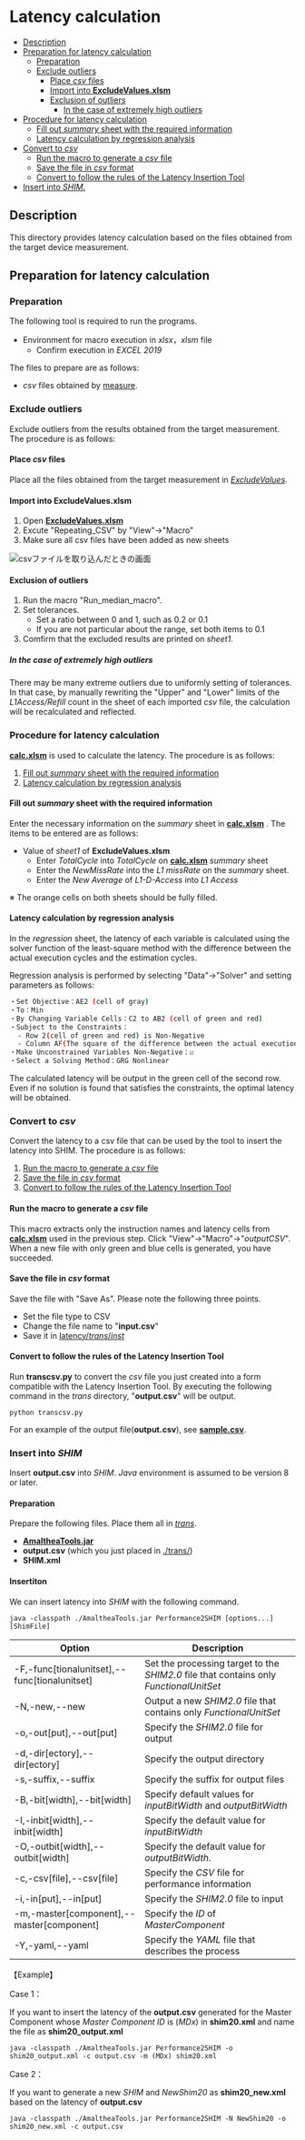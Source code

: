 # Latency calculation


  - [Description](#description)
  - [Preparation for latency calculation](#preparation-for-latency-calculation)
    - [Preparation](#preparation)
    - [Exclude outliers](#exclude-outliers)
      - [Place *csv* files](#place-csv-files)
      - [Import into **ExcludeValues.xlsm**](#import-into-excludevaluesxlsm)
      - [Exclusion of outliers](#exclusion-of-outliers)
        - [In the case of extremely high outliers](#in-the-case-of-extremely-high-outliers)
  - [Procedure for latency calculation](#procedure-for-latency-calculation)
      - [Fill out *summary* sheet with the required information](#fill-out-summary-sheet-with-the-required-information)
      - [Latency calculation by regression analysis](#latency-calculation-by-regression-analysis)
  - [Convert to *csv*](#convert-to-csv)
      - [Run the macro to generate a *csv* file](#run-the-macro-to-generate-a-csv-file)
      - [Save the file in *csv* format](#save-the-file-in-csv-format)
      - [Convert to follow the rules of the Latency Insertion Tool](#convert-to-follow-the-rules-of-the-latency-insertion-tool)
  - [Insert into  *SHIM*.](#insert-into--shim)

## Description

This directory provides latency calculation based on the files obtained from the target device measurement.

## Preparation for latency calculation
### Preparation

The following tool is required to run the programs.

+ Environment for macro execution in *xlsx*，*xlsm* file
  + Confirm execution in *EXCEL 2019*

The files to prepare are as follows:

+ *csv* files obtained by [measure](../measure).

### Exclude outliers

Exclude outliers from the results obtained from the target measurement. 
The procedure is as follows:

#### Place *csv* files

Place all the files obtained from the target measurement in [*ExcludeValues*](./ExcludeValues).

#### Import into **ExcludeValues.xlsm** 

1. Open [**ExcludeValues.xlsm**](./ExcludeValues/ExcludeValues.xlsm) 
2. Excute "Repeating_CSV" by "View"->"Macro"
3. Make sure all csv files have been added as new sheets

![csvファイルを取り込んだときの画面](../images/csv.bmp)

#### Exclusion of outliers

1. Run the macro "Run_median_macro".
2. Set tolerances.
   + Set a ratio between 0 and 1, such as 0.2 or 0.1
   + If you are not particular about the range, set both items to 0.1
3. Comfirm that the excluded results are printed on *sheet1*.

##### In the case of extremely high outliers

There may be many extreme outliers due to uniformly setting of tolerances.
In that case, by manually rewriting the "Upper" and "Lower" limits of the *L1Access/Refill* count in the sheet of each imported *csv* file, the calculation will be recalculated and reflected.

### Procedure for latency calculation

[**calc.xlsm**](./calc.xlsm) is used to calculate the latency. 
The procedure is as follows:

1. [Fill out *summary* sheet with the required information](#fill-out-summary-sheet-with-the-required-information)
2. [Latency calculation by regression analysis](#latency-calculation-by-regression-analysis)

#### Fill out *summary* sheet with the required information

Enter the necessary information on the *summary* sheet in [**calc.xlsm**](./calc.xlsm) .
The items to be entered are as follows:

+ Value of *sheet1* of **ExcludeValues.xlsm**
  + Enter *TotalCycle* into *TotalCycle* on [**calc.xlsm**](./calc.xlsm) *summary* sheet
  + Enter the *NewMissRate* into the *L1 missRate* on the *summary* sheet.
  + Enter the *New Average* of *L1-D-Access* into *L1 Access*

※ The orange cells on both sheets should be fully filled.

#### Latency calculation by regression analysis

In the *regression* sheet, the latency of each variable is calculated using the solver function of the least-square method with the difference between the actual execution cycles and the estimation cycles.

Regression analysis is performed by selecting "Data"->"Solver" and setting parameters as follows:

```bash
・Set Objective：AE2 (cell of gray)
・To：Min
・By Changing Variable Cells：C2 to AB2 (cell of green and red)
・Subject to the Constraints：
  - Row 2(cell of green and red) is Non-Negative
  - Column AF(The square of the difference between the actual execution cycle and the estimation cycle) is within ±0.2
・Make Unconstrained Variables Non-Negative：☑
・Select a Solving Method：GRG Nonlinear
```

The calculated latency will be output in the green cell of the second row.
Even if no solution is found that satisfies the constraints, the optimal latency will be obtained.

### Convert to *csv*

Convert the latency to a csv file that can be used by the tool to insert the latency into SHIM. 
The procedure is as follows:

1. [Run the macro to generate a *csv* file](#run-the-macro-to-generate-a-csv-file)
2. [Save the file in *csv* format](#save-the-file-in-csv-format)
3. [Convert to follow the rules of the Latency Insertion Tool](#convert-to-follow-the-rules-of-the-latency-insertion-tool)

#### Run the macro to generate a *csv* file

This macro extracts only the instruction names and latency cells from [**calc.xlsm**](./calc.xlsm) used in the previous step.
Click "View"->"Macro"->"*outputCSV*". 
When a new file with only green and blue cells is generated, you have succeeded.

#### Save the file in *csv* format

Save the file with "Save As". Please note the following three points.

+ Set the file type to CSV
+ Change the file name to "**input.csv**"
+ Save it in [latency/*trans*/*inst*](./trans/inst)

#### Convert to follow the rules of the Latency Insertion Tool

Run **transcsv.py** to convert the *csv* file you just created into a form compatible with the Latency Insertion Tool.
By executing the following command in the *trans* directory, "**output.csv**" will be output.

`python transcsv.py`

For an example of the output file(**output.csv**), see [**sample.csv**](./trans/sample.csv).

### Insert into *SHIM*

Insert **output.csv** into *SHIM*.
*Java* environment is assumed to be version 8 or later.

#### Preparation

Prepare the following files. Place them all in [*trans*](./trans).

+ [**AmaltheaTools.jar**](./trans/AmaltheaTools.jar)
+ **output.csv** (which you just placed in [./trans/](./trans))
+ **SHIM.xml**

#### Insertiton

We can insert latency into *SHIM* with the following command.

```console
java -classpath ./AmaltheaTools.jar Performance2SHIM [options...] [ShimFile]
```

|Option　　                                            |Description                                                                             |
|---                                                   |---                                                                                     |
|\-F,\-func\[tionalunitset\],\-\-func\[tionalunitset\] |Set the processing target to the _SHIM2\.0_ file that contains only _FunctionalUnitSet_ |
|\-N,\-new,\-\-new                                     |Output a new _SHIM2\.0_ file that contains only _FunctionalUnitSet_                     |
|\-o,\-out\[put\],\-\-out\[put\]                       |Specify the _SHIM2\.0_ file for output                                                  |
|\-d,\-dir\[ectory\],\-\-dir\[ectory\]                 |Specify the output directory                                                            |
|\-s,\-suffix,\-\-suffix                               |Specify the suffix for output files                                                     |
|\-B,\-bit\[width\],\-\-bit\[width\]                   |Specify default values for _inputBitWidth_ and _outputBitWidth_                         |
|\-I,\-inbit\[width\],\-\-inbit\[width\]               |Specify the default value for _inputBitWidth_                                           |
|\-O,\-outbit\[width\],\-\-outbit\[width\]             |Specify the default value for _outputBitWidth_.                                         |
|\-c,\-csv\[file\],\-\-csv\[file\]                     |Specify the _CSV_ file for performance information                                      |
|\-i,\-in\[put\],\-\-in\[put\]                         |Specify the _SHIM2\.0_ file to input                                                    |
|\-m,\-master\[component\],\-\-master\[component\]     |Specify the _ID_ of _MasterComponent_                                                   |
|\-Y,\-yaml,\-\-yaml                                   |Specify the _YAML_ file that describes the process                                      |


【Example】

Case 1：

If you want to insert the latency of the **output.csv** generated for the Master Component whose *Master Component ID* is (*MDx*) in **shim20.xml** and name the file as **shim20_output.xml**

```console
java -classpath ./AmaltheaTools.jar Performance2SHIM -o shim20_output.xml -c output.csv -m (MDx) shim20.xml
```

Case 2：

If you want to generate a new *SHIM* and *NewShim20* as **shim20_new.xml** based on the latency of **output.csv**

```console
java -classpath ./AmaltheaTools.jar Performance2SHIM -N NewShim20 -o shim20_new.xml -c output.csv
```